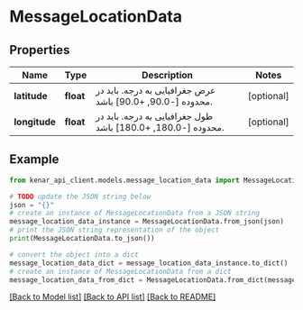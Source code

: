 # MessageLocationData


## Properties

Name | Type | Description | Notes
------------ | ------------- | ------------- | -------------
**latitude** | **float** | عرض جغرافیایی به درجه. باید در محدوده [-90.0, +90.0] باشد. | [optional] 
**longitude** | **float** | طول جغرافیایی به درجه. باید در محدوده [-180.0, +180.0] باشد. | [optional] 

## Example

```python
from kenar_api_client.models.message_location_data import MessageLocationData

# TODO update the JSON string below
json = "{}"
# create an instance of MessageLocationData from a JSON string
message_location_data_instance = MessageLocationData.from_json(json)
# print the JSON string representation of the object
print(MessageLocationData.to_json())

# convert the object into a dict
message_location_data_dict = message_location_data_instance.to_dict()
# create an instance of MessageLocationData from a dict
message_location_data_from_dict = MessageLocationData.from_dict(message_location_data_dict)
```
[[Back to Model list]](../README.md#documentation-for-models) [[Back to API list]](../README.md#documentation-for-api-endpoints) [[Back to README]](../README.md)


